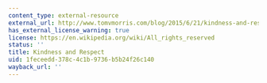 ```yaml
---
content_type: external-resource
external_url: http://www.tomvmorris.com/blog/2015/6/21/kindness-and-respect
has_external_license_warning: true
license: https://en.wikipedia.org/wiki/All_rights_reserved
status: ''
title: Kindness and Respect
uid: 1feceedd-378c-4c1b-9736-b5b24f26c140
wayback_url: ''
---
```

